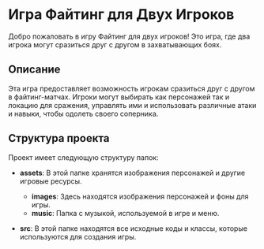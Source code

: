 # Игра Файтинг для Двух Игроков

Добро пожаловать в игру Файтинг для двух игроков! Это игра, где два игрока могут сразиться друг с другом в захватывающих боях.

## Описание

Эта игра предоставляет возможность игрокам сразиться друг с другом в файтинг-матчах. Игроки могут выбирать как персонажей так и локацию для сражения, управлять ими и использовать различные атаки и навыки, чтобы одолеть своего соперника.

## Структура проекта

Проект имеет следующую структуру папок:

- **assets**: В этой папке хранятся изображения персонажей и другие игровые ресурсы.
  - **images**: Здесь находятся изображения персонажей и фоны для игры.
  - **music**: Папка с музыкой, используемой в игре и меню.

- **src**: В этой папке находятся все исходные коды и классы, которые используются для создания игры.
